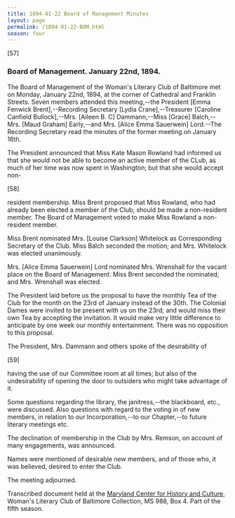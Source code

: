 ```yaml
---
title: 1894-01-22 Board of Management Minutes
layout: page
permalink: /1894-01-22-BOM.html
season: four
---
```

[57] 

### Board of Management. January 22nd, 1894. 

The Board of Management of the Woman's Literary Club of Baltimore met on Monday, January 22nd, 1894, at the corner of Cathedral and Franklin Streets. Seven members attended this meeting,--the President [Emma Fenwick Brent],--Recording Secretary [Lydia Crane],--Treasurer [Caroline Canfield Bullock],--Mrs. [Aileen B. C] Dammann,--Miss [Grace] Balch,--Mrs. [Maud Graham] Early,--and Mrs. [Alice Emma Sauerwein] Lord.--The Recording Secretary read the minutes of the former meeting on January 16th.

The President announced that Miss Kate Mason Rowland had informed us that she would not be able to become an active member of the CLub, as much of her time was now spent in Washington; but that she would accept non-

[58]

resident membership. Miss Brent proposed that Miss Rowland, who had already been elected a member of the Club, should be made a non-resident member. The Board of Management voted to make Miss Rowland a non-resident member.

Miss Brent nominated Mrs. [Louise Clarkson] Whitelock as Corresponding Secretary of the Club. Miss Balch seconded the motion; and Mrs. Whitelock was elected unanimously.

Mrs. [Alice Emma Sauerwein] Lord nominated Mrs. Wrenshall for the vacant place on the Board of Management. Miss Brent seconded the nominated; and Mrs. Wrenshall was elected.

The President laid before us the proposal to have the monthly Tea of the Club for the month on the 23rd of January instead of the 30th. The Colonial Dames were invited to be present with us on the 23rd; and would miss their own Tea by accepting the invitation. It would make very little difference to anticipate by one week our monthly entertainment. There was no opposition to this proposal.

The President, Mrs. Dammann and others spoke of the desirability of

[59]

having the use of our Committee room at all times; but also of the undesirability of opening the door to outsiders who might take advantage of it.

Some questions regarding the library, the janitress,--the blackboard, etc., were discussed. Also questions with regard to the voting in of new members, in relation to our Incorporation,--to our Chapter,--to future literary meetings etc.

The declination of membership in the Club by Mrs. Remson, on account of many engagements, was announced.

Names were mentioned of desirable new members, and of those who, it was believed, desired to enter the Club.

The meeting adjourned.

Transcribed document held at the [Maryland Center for History and Culture](http://mdhs.org/), Woman's Literary Club of Baltimore Collection, MS 988, Box 4. Part of the fifth season.